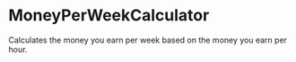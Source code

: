# MoneyPerWeekCalculator
Calculates the money you earn per week based on the money you earn per hour.
